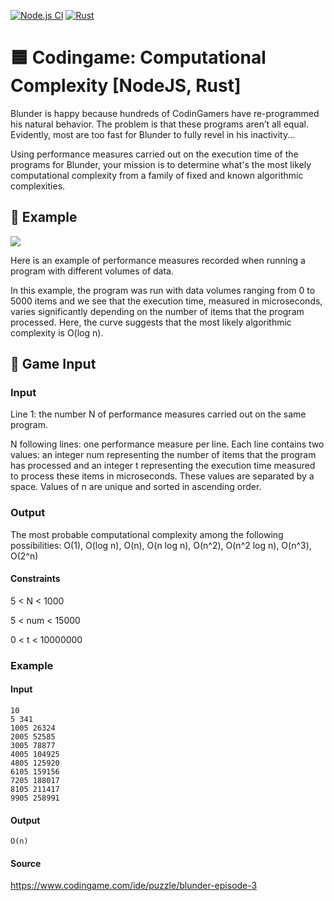 [![Node.js CI](https://github.com/gustawdaniel/codingame-computational-complexity/actions/workflows/node.yml/badge.svg)](https://github.com/gustawdaniel/codingame-computational-complexity/actions/workflows/node.yml)
[![Rust](https://github.com/gustawdaniel/codingame-computational-complexity/actions/workflows/rust.yml/badge.svg)](https://github.com/gustawdaniel/codingame-computational-complexity/actions/workflows/rust.yml)

# 🟦 Codingame: Computational Complexity [NodeJS, Rust]

Blunder is happy because hundreds of CodinGamers have re-programmed his natural behavior. The problem is that these programs aren’t all equal. Evidently, most are too fast for Blunder to fully revel in his inactivity...

Using performance measures carried out on the execution time of the programs for Blunder, your mission is to determine what's the most likely computational complexity from a family of fixed and known algorithmic complexities.

## 🔷 Example

![](https://code.codingame.com/fileservlet?id=524363455385)

Here is an example of performance measures recorded when running a program with different volumes of data.

In this example, the program was run with data volumes ranging from 0 to 5000 items and we see that the execution time, measured in microseconds, varies significantly depending on the number of items that the program processed. Here, the curve suggests that the most likely algorithmic complexity is O(log n).

## 🔵 Game Input

### Input

Line 1: the number N of performance measures carried out on the same program.

N following lines: one performance measure per line. Each line contains two values: an integer num representing the number of items that the program has processed and an integer t representing the execution time measured to process these items in microseconds. These values are separated by a space. Values of n are unique and sorted in ascending order.

### Output

The most probable computational complexity among the following possibilities: O(1), O(log n), O(n), O(n log n), O(n^2), O(n^2 log n), O(n^3), O(2^n)

#### Constraints

5 < N < 1000

5 < num < 15000

0 < t < 10000000

### Example

#### Input

```
10
5 341
1005 26324
2005 52585
3005 78877
4005 104925
4805 125920
6105 159156
7205 188017
8105 211417
9905 258991
```

#### Output

```
O(n)
```

#### Source

https://www.codingame.com/ide/puzzle/blunder-episode-3
